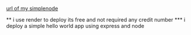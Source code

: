 [url of my simplenode](https://simplenodeapp-lcfz.onrender.com/)

** i use render to deploy its free and not required any credit number
*** i deploy a simple hello world app using express and node